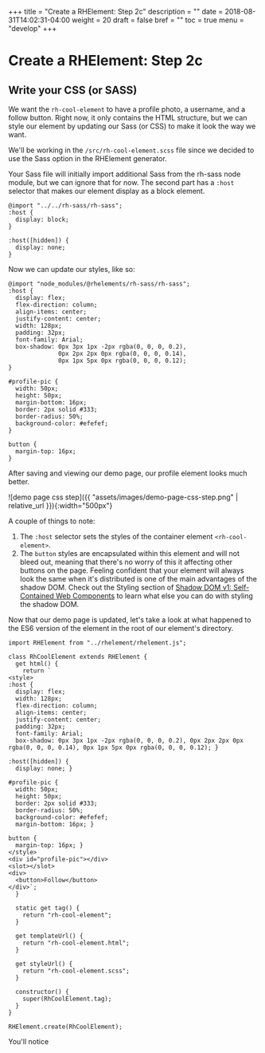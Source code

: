 +++
title = "Create a RHElement: Step 2c"
description = ""
date = 2018-08-31T14:02:31-04:00
weight = 20
draft = false
bref = ""
toc = true
menu = "develop"
+++


# Create a RHElement: Step 2c

## Write your CSS (or SASS)

We want the `rh-cool-element` to have a profile photo, a username, and a follow button. Right now, it only contains the HTML structure, but we can style our element by updating our Sass (or CSS) to make it look the way we want.

We'll be working in the `/src/rh-cool-element.scss` file since we decided to use the Sass option in the RHElement generator.

Your Sass file will initially import additional Sass from the rh-sass node module, but we can ignore that for now. The second part has a `:host` selector that makes our element display as a block element.

```
@import "../../rh-sass/rh-sass";
:host {
  display: block;
}

:host([hidden]) {
  display: none;
}
```

Now we can update our styles, like so:

```
@import "node_modules/@rhelements/rh-sass/rh-sass";
:host {
  display: flex;
  flex-direction: column;
  align-items: center;
  justify-content: center;
  width: 128px;
  padding: 32px;
  font-family: Arial;
  box-shadow: 0px 3px 1px -2px rgba(0, 0, 0, 0.2),
              0px 2px 2px 0px rgba(0, 0, 0, 0.14),
              0px 1px 5px 0px rgba(0, 0, 0, 0.12);
}

#profile-pic {
  width: 50px;
  height: 50px;
  margin-bottom: 16px;
  border: 2px solid #333;
  border-radius: 50%;
  background-color: #efefef;
}

button {
  margin-top: 16px;
}
```

After saving and viewing our demo page, our profile element looks much better.

![demo page css step]({{ "assets/images/demo-page-css-step.png" | relative_url }}){:width="500px"}

A couple of things to note: 
1. The `:host` selector sets the styles of the container element `<rh-cool-element>`. 
2. The `button` styles are encapsulated within this element and will not bleed out, meaning that there's no worry of this it affecting other buttons on the page. Feeling confident that your element will always look the same when it's distributed is one of the main advantages of the shadow DOM. Check out the Styling section of [Shadow DOM v1: Self-Contained Web Components](https://developers.google.com/web/fundamentals/web-components/shadowdom#styling) to learn what else you can do with styling the shadow DOM.

Now that our demo page is updated, let's take a look at what happened to the ES6 version of the element in the root of our element's directory.

```
import RHElement from "../rhelement/rhelement.js";

class RhCoolElement extends RHElement {
  get html() {
    return `
<style>
:host {
  display: flex;
  width: 128px;
  flex-direction: column;
  align-items: center;
  justify-content: center;
  padding: 32px;
  font-family: Arial;
  box-shadow: 0px 3px 1px -2px rgba(0, 0, 0, 0.2), 0px 2px 2px 0px rgba(0, 0, 0, 0.14), 0px 1px 5px 0px rgba(0, 0, 0, 0.12); }

:host([hidden]) {
  display: none; }

#profile-pic {
  width: 50px;
  height: 50px;
  border: 2px solid #333;
  border-radius: 50%;
  background-color: #efefef;
  margin-bottom: 16px; }

button {
  margin-top: 16px; }
</style>
<div id="profile-pic"></div>
<slot></slot>
<div>
  <button>Follow</button>
</div>`;
  }

  static get tag() {
    return "rh-cool-element";
  }

  get templateUrl() {
    return "rh-cool-element.html";
  }

  get styleUrl() {
    return "rh-cool-element.scss";
  }

  constructor() {
    super(RhCoolElement.tag);
  }
}

RHElement.create(RhCoolElement);
```

You'll notice <style> contains everything we just wrote in our Sass file. Sass variables will also compiled their values and get included in the changes above.

Now that our `rh-cool-element` is more appealing, we'll add the follow button's interaction and fill in the profile photo. We can accomplish both of these tasks by updating the `/src/rh-cool-element.js` file.

[Move to Step 2: Develop (Javascript)](step-2d.html)
